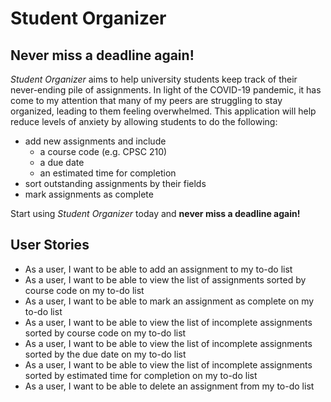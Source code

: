 # Student Organizer

## Never miss a deadline again!

*Student Organizer* aims to help university students keep track of their never-ending pile of assignments. In light of the COVID-19 pandemic, it has come to my attention that many of my peers are struggling to stay organized, leading to them feeling overwhelmed. This application will help reduce levels of anxiety by allowing students to do the following:
- add new assignments and include
	- a course code (e.g. CPSC 210)
	- a due date
	- an estimated time for completion
- sort outstanding assignments by their fields
- mark assignments as complete

Start using *Student Organizer* today and **never miss a deadline again!**

## User Stories
- As a user, I want to be able to add an assignment to my to-do list
- As a user, I want to be able to view the list of assignments sorted by course code on my to-do list
- As a user, I want to be able to mark an assignment as complete on my to-do list
- As a user, I want to be able to view the list of incomplete assignments sorted by course code on my to-do list
- As a user, I want to be able to view the list of incomplete assignments sorted by the due date on my to-do list
- As a user, I want to be able to view the list of incomplete assignments sorted by estimated time for completion on my to-do list
- As a user, I want to be able to delete an assignment from my to-do list